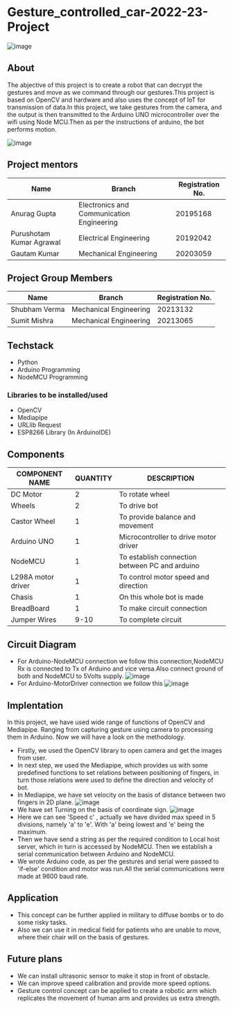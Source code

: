# Gesture_controlled_car-2022-23-Project
![image](https://user-images.githubusercontent.com/130023827/230381692-951e4374-555e-4237-9963-b2cae7d55c8a.png)

## About

The abjective of this project is to create a robot that can decrypt the gestures and move as we command through our gestures.This project is based on OpenCV and hardware and also uses the concept of IoT for transmission of data.In this project, we take gestures from the camera, and the output is then transmitted to the Arduino UNO microcontroller over the wifi using Node MCU.Then as per the instructions of arduino, the bot performs motion. 

![image](https://user-images.githubusercontent.com/130023827/230298919-71846126-458d-4e24-8479-0ad96877c274.png)

## Project mentors
| Name  | Branch | Registration No. |
| -------- | -------- | -------- |
| Anurag Gupta | Electronics and Communication Engineering | 20195168 |
| Purushotam Kumar Agrawal | Electrical Engineering |	20192042 |
| Gautam Kumar | Mechanical Engineering | 20203059 |
## Project Group Members
| Name | Branch | Registration No. |
| -------- | -------- | -------- |
| Shubham Verma | Mechanical Engineering | 20213132 |
| Sumit Mishra | Mechanical Engineering | 20213065 |
## Techstack
- Python
- Arduino Programming
- NodeMCU Programming
### Libraries to be installed/used 
- OpenCV
- Mediapipe
- URLlib Request
- ESP8266 Library (In ArduinoIDE)

## Components
|COMPONENT NAME |QUANTITY | DESCRIPTION |
| -------- | -------- | -------- |
| DC Motor | 2 | To rotate wheel |
| Wheels | 2 | To drive bot |
| Castor Wheel | 1 | To provide balance and movement |
| Arduino UNO | 1 | Microcontroller to drive motor driver |
| NodeMCU | 1 | To establish connection between PC and arduino |
| L298A motor driver| 1 | To control motor speed and direction  |
| Chasis | 1 | On this whole bot is made |
| BreadBoard | 1 | To make circuit connection |
| Jumper Wires | 9-10 | To complete circuit |
## Circuit Diagram
- For Arduino-NodeMCU connection we follow this connection,NodeMCU Rx is connected to Tx of Arduino and vice versa.Also connect ground of both and NodeMCU to 5Volts supply.
![image](https://user-images.githubusercontent.com/130023827/230319898-a2edb609-0a2e-46b1-98fb-fd2a2bcfb58e.png)
- For Arduino-MotorDriver connection we follow this
![image](https://user-images.githubusercontent.com/130023827/230362082-3256b84f-8008-4185-aa89-0a272fdf48d5.png)

## Implentation 
In this project, we have used wide range of functions of OpenCV and Mediapipe. Ranging from capturing gesture using camera to processing them in Arduino. Now we will have a look on the methodology.
- Firstly, we used the OpenCV library to open camera and get the images from user.
- In next step, we used the Mediapipe, which provides us with some predefined functions to set relations between positioning of fingers, in turn those relations were used to define the direction and velocity of bot.
- In Mediapipe, we have set velocity on the basis of distance between two fingers in 2D plane.
![image](https://user-images.githubusercontent.com/130023827/230366589-316a7fdb-c58e-4dc5-8c7b-787c99f5b9dc.png)
- We have set Turning on the basis of coordinate sign.
![image](https://user-images.githubusercontent.com/130023827/230367573-2cdb24ca-19da-4245-8715-0c1bbe3c21b0.png)
- Here we can see 'Speed c' , actually we have divided max speed in 5 divisions, namely 'a' to 'e'. With 'a' being lowest and 'e' being the maximum.
- Then we have send a string as per the required condition to Local host server, which in turn is accessed by NodeMCU. Then we establish a serial communication between Arduino and NodeMCU.
- We wrote Arduino code, as per the gestures and serial were passed to 'if-else' condition and motor was run.All the serial communications were made at 9600 baud rate.
## Application
- This concept can be further applied in military to diffuse bombs or to do some risky tasks.
- Also we can use it in medical field for patients who are unable to move, where their chair will on the basis of gestures.
## Future plans
- We can install ultrasonic sensor to make it stop in front of obstacle.
- We can improve speed calibration and provide more speed options.
- Gesture control concept can be applied to create a robotic arm which replicates the movement of human arm and provides us extra strength.





